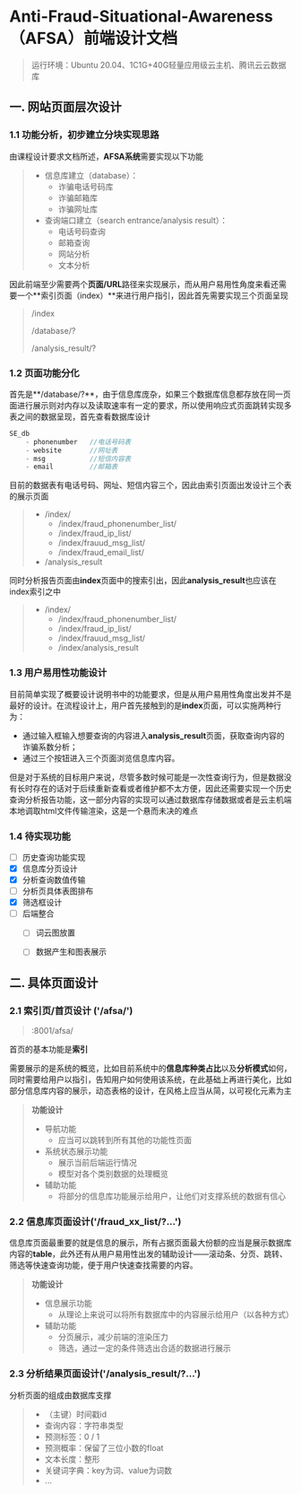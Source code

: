 # Anti-Fraud-Situational-Awareness（AFSA）前端设计文档



> 运行环境：Ubuntu 20.04、1C1G+40G轻量应用级云主机、腾讯云云数据库

## 一. 网站页面层次设计



### 1.1 功能分析，初步建立分块实现思路

由课程设计要求文档所述，**AFSA系统**需要实现以下功能

> - 信息库建立（database）：
>   - 诈骗电话号码库
>   - 诈骗邮箱库
>   - 诈骗网址库
> - 查询端口建立（search entrance/analysis result）：
>   - 电话号码查询
>   - 邮箱查询
>   - 网站分析
>   - 文本分析



因此前端至少需要两个**页面/URL**路径来实现展示，而从用户易用性角度来看还需要一个**索引页面（index）**来进行用户指引，因此首先需要实现三个页面呈现

> /index
>
> /database/?
>
> /analysis_result/?



### 1.2 页面功能分化

首先是**/database/?**，由于信息库庞杂，如果三个数据库信息都存放在同一页面进行展示则对内存以及读取速率有一定的要求，所以使用响应式页面跳转实现多表之间的数据呈现，首先查看数据库设计

```javascript
SE_db
	- phonenumber 	//电话号码表
	- website 		//网址表
	- msg 			//短信内容表
	- email			//邮箱表
```



目前的数据表有电话号码、网址、短信内容三个，因此由索引页面出发设计三个表的展示页面

> - /index/
>   - /index/fraud_phonenumber_list/
>   - /index/fraud_ip_list/
>   - /index/frauud_msg_list/
>   - /index/fraud_email_list/
> - /analysis_result



同时分析报告页面由**index**页面中的搜索引出，因此**analysis_result**也应该在index索引之中

> - /index/
>   - /index/fraud_phonenumber_list/
>   - /index/fraud_ip_list/
>   - /index/frauud_msg_list/
>   - /index/analysis_result



### 1.3 用户易用性功能设计

目前简单实现了概要设计说明书中的功能要求，但是从用户易用性角度出发并不是最好的设计。在流程设计上，用户首先接触到的是**index**页面，可以实施两种行为：

- 通过输入框输入想要查询的内容进入**analysis_result**页面，获取查询内容的诈骗系数分析；
- 通过三个按钮进入三个页面浏览信息库内容。



但是对于系统的目标用户来说，尽管多数时候可能是一次性查询行为，但是数据没有长时存在的话对于后续重新查看或者维护都不太方便，因此还需要实现一个历史查询分析报告功能，这一部分内容的实现可以通过数据库存储数据或者是云主机端本地调取html文件传输渲染，这是一个悬而未决的难点



### 1.4 待实现功能

- [ ] 历史查询功能实现
- [x] 信息库分页设计
- [x] 分析查询数值传输
- [ ] 分析页具体表图排布
- [x] 筛选框设计
- [ ] 后端整合
  - [ ] 词云图放置
  - [ ] 数据产生和图表展示




## 二. 具体页面设计

### 2.1 索引页/首页设计 ('/afsa/')

> <ip>:8001/afsa/

首页的基本功能是**索引**

需要展示的是系统的概览，比如目前系统中的**信息库种类占比**以及**分析模式**如何，同时需要给用户以指引，告知用户如何使用该系统，在此基础上再进行美化，比如部分信息库内容的展示，动态表格的设计，在风格上应当从简，以可视化元素为主



> **功能设计**
>
> - 导航功能
>   - 应当可以跳转到所有其他的功能性页面
> - 系统状态展示功能
>   - 展示当前后端运行情况
>   - 模型对各个类别数据的处理概览
> - 辅助功能
>   - 将部分的信息库功能展示给用户，让他们对支撑系统的数据有信心



### 2.2 信息库页面设计('/fraud_xx_list/?...')

信息库页面最重要的就是信息的展示，所有占据页面最大份额的应当是展示数据库内容的**table**，此外还有从用户易用性出发的辅助设计——滚动条、分页、跳转、筛选等快速查询功能，便于用户快速查找需要的内容。



> **功能设计**
>
> - 信息展示功能
>   - 从理论上来说可以将所有数据库中的内容展示给用户（以各种方式）
> - 辅助功能
>   - 分页展示，减少前端的渲染压力
>   - 筛选，通过一定的条件筛选出合适的数据进行展示



### 2.3 分析结果页面设计('/analysis_result/?...')

分析页面的组成由数据库支撑

> - （主键）时间戳id
> - 查询内容：字符串类型
> - 预测标签：0 / 1
> - 预测概率：保留了三位小数的float
> - 文本长度：整形
> - 关键词字典：key为词、value为词数
> - ...

